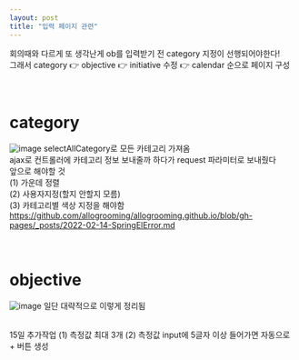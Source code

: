 ```yaml
---
layout: post
title: "입력 페이지 관련"
---
```


회의때와 다르게 또 생각난게 ob를 입력받기 전 category 지정이 선행되어야한다!  
그래서 category 👉 objective 👉 initiative 수정 👉 calendar 순으로 페이지 구성  

<br>

# category
![image](https://user-images.githubusercontent.com/86642180/153994981-e6b499d2-0959-4aac-8054-ee4e12a258c4.png)
selectAllCategory로 모든 카테고리 가져옴  
ajax로 컨트롤러에 카테고리 정보 보내줄까 하다가 request 파라미터로 보내줬다  
앞으로 해야할 것  
(1) 가운데 정렬  
(2) 사용자지정(할지 안할지 모름)  
(3) 카테고리별 색상 지정을 해야함  
https://github.com/allogrooming/allogrooming.github.io/blob/gh-pages/_posts/2022-02-14-SpringElError.md  

<br>

# objective
![image](https://user-images.githubusercontent.com/86642180/153995161-2c2e7fa1-ba16-44ec-9138-15829292911a.png)
일단 대략적으로 이렇게 정리됨  

<br>
15일 추가작업   
(1) 측정값 최대 3개  
(2) 측정값 input에 5글자 이상 들어가면 자동으로 + 버튼 생성  
